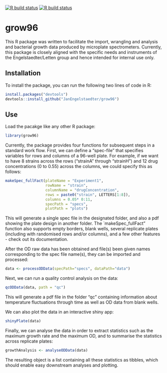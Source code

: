 
<!-- README.md is generated from README.Rmd. Please edit that file -->
<!-- badges: start -->

[![R build
status](https://github.com/JanEngelstaedter/grow96/workflows/R-CMD-check/badge.svg)](https://github.com/JanEngelstaedter/grow96/actions)
[![R build
status](https://github.com/JanEngelstaedter/grow96/workflows/R-CMD-check/badge.svg)](https://github.com/JanEngelstaedter/grow96/actions)
<!-- badges: end -->

# grow96

This R package was written to facilitate the import, wrangling and
analysis and bacterial growth data produced by microplate spectrometers.
Currently, this package is closely aligned with the specific needs and
instruments of the Engelstaedter/Letten group and hence intended for
internal use only.

## Installation

To install the package, you can run the following two lines of code in
R:

``` r
install.packages("devtools")
devtools::install_github("JanEngelstaedter/grow96")
```

## Use

Load the pacakge like any other R package:

``` r
library(grow96)
```

Currently, the package provides four functions for subsequent steps in a
standard work flow. First, we can define a “spec-file” that specifies
variables for rows and columns of a 96-well plate. For example, if we
want to have 8 strains across the rows (“strainA” through “strainH”) and
12 drug concentrations (0 to 0.55) across the columns, we could specify
this as follows:

``` r
makeSpec_fullFact(plateName = "Experiment1",
                  rowName = "strain", 
                  columnName = "drugConcentration",
                  rows = paste0("strain", LETTERS[1:8]), 
                  columns = 0.05* 0:11,
                  specPath = "specs",
                  plotPath = "plots")
```

This will generate a single spec file in the designated folder, and also
a pdf showing the plate design in another folder. The
\`makeSpec_fullFact” function also supports empty borders, blank wells,
several replicate plates (including with randomised rows and/or
columns), and a few other features - check out its documentation.

After the OD raw data has been obtained and file(s) been given names
corresponding to the spec file name(s), they can be imported and
processed:

``` r
data <- processODData(specPath="specs", dataPath="data")
```

Next, we can run a quality control analysis on the data:

``` r
qcODData(data, path = "qc")
```

This will generate a pdf file in the folder “qc” containing information
about temperature fluctuations through time as well as OD data from
blank wells.

We can also plot the data in an interactive shiny app:

``` r
shinyPlate(data)
```

Finally, we can analyse the data in order to extract statistics such as
the maximum growth rate and the maximum OD, and to summarise the
statistics across replicate plates:

``` r
growthAnalysis <- analyseODData(data)
```

The resulting object is a list containing all these statistics as
tibbles, which should enable easy downstream analyses and plotting.
